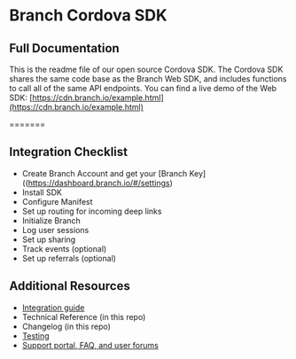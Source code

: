 # Branch Cordova SDK

## Full Documentation
This is the readme file of our open source Cordova SDK. The Cordova SDK shares the same code base as the Branch Web SDK, and includes functions to call all of the same API endpoints.  You can find a live demo of the Web SDK: [https://cdn.branch.io/example.html](https://cdn.branch.io/example.html)

=======

## Integration Checklist

- Create Branch Account and get your [Branch Key]((https://dashboard.branch.io/#/settings)
- Install SDK
- Configure Manifest
- Set up routing for incoming deep links
- Initialize Branch
- Log user sessions 
- Set up sharing 
- Track events (optional)
- Set up referrals (optional)

## Additional Resources
- [Integration guide](https://dev.branch.io/recipes/quickstart_guide/cordova/)
- Technical Reference (in this repo)
- Changelog (in this repo)
- [Testing](https://dev.branch.io/recipes/testing_your_integration/cordova/)
- [Support portal, FAQ, and user forums](http://support.branch.io)